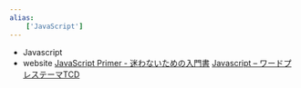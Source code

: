 ```yaml
---
alias:
    ['JavaScript']
---
```

- Javascript
- website
	[JavaScript Primer - 迷わないための入門書](https://jsprimer.net/)
	[Javascript – ワードプレステーマTCD](https://tcd-theme.com/category/programming/javascript)